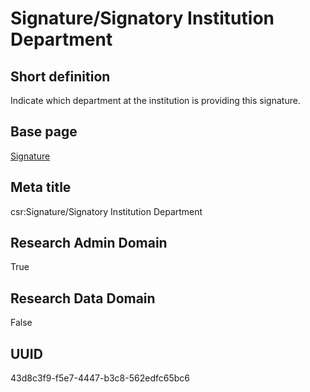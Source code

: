# Signature/Signatory Institution Department
## Short definition
Indicate which department at the institution is providing this signature.
## Base page
[Signature](https://github.com/EuroCRIS/CASRAI-Dictionairies/blob/main/Objects/Signature.md)
## Meta title
csr:Signature/Signatory Institution Department
## Research Admin Domain
True
## Research Data Domain
False
## UUID
43d8c3f9-f5e7-4447-b3c8-562edfc65bc6
